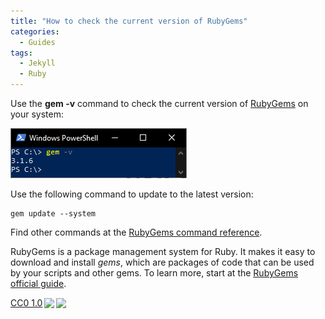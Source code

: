 ```yaml
---
title: "How to check the current version of RubyGems"
categories:
  - Guides
tags:
  - Jekyll
  - Ruby
---
```


Use the **gem -v** command to check the current version of [RubyGems](https://rubygems.org/) on your system:

![Screenshot of the gem -v command in PowerShell. The output of the command is 3.1.6](/assets/images/2022/2022-05-07-check-rubygems-version/gem-version-in-powershell.png)

Use the following command to update to the latest version:

    gem update --system

Find other commands at the [RubyGems command reference](https://guides.rubygems.org/command-reference/).

RubyGems is a package management system for Ruby. It makes it easy to download and install *gems*, which are packages of code that can be used by your scripts and other gems. To learn more, start at the [RubyGems official guide](https://guides.rubygems.org/).

<p xmlns:cc="http://creativecommons.org/ns#" xmlns:dct="http://purl.org/dc/terms/"><a href="http://creativecommons.org/publicdomain/zero/1.0?ref=chooser-v1" target="_blank" rel="license noopener noreferrer" style="display:inline-block;">CC0 1.0<img style="height:22px!important;margin-left:3px;vertical-align:text-bottom;" src="https://mirrors.creativecommons.org/presskit/icons/cc.svg?ref=chooser-v1"><img style="height:22px!important;margin-left:3px;vertical-align:text-bottom;" src="https://mirrors.creativecommons.org/presskit/icons/zero.svg?ref=chooser-v1">
